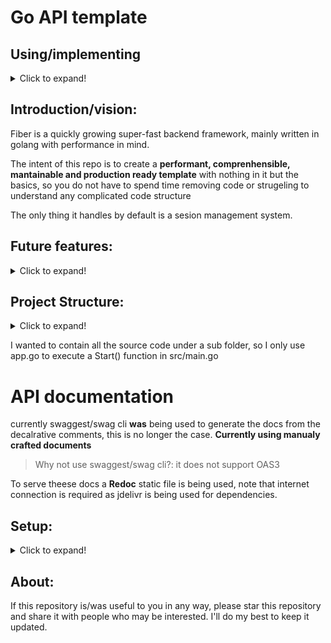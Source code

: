 # Go API template
## Using/implementing
<details>
 <summary>Click to expand!</summary>
 - **Fiber**    
    > For performant routing and many other things
 - **JWT**      
    > For user authentication
 - **MongoDB**  
    > As the main database
 - **OpenTelemetry & LightStep**  
    > For Deployment telemetry
 - **Redoc standalone** 
    > For Technical documentation deployment
 - **godotenv** 
    > For local development
</details>

## Introduction/vision:

Fiber is a quickly growing super-fast backend framework, mainly written in golang with performance in mind. 

The intent of this repo is to create a **performant, comprenhensible, mantainable and production ready template** with nothing in it but the basics, so you do not have to spend time removing code or strugeling to understand any complicated code structure

The only thing it handles by default is a sesion management system.

## Future features:
<details>
 <summary>Click to expand!</summary>
   ### Nothing to see here yet  :(
</details>

## Project Structure:
<details>
 <summary>Click to expand!</summary>

```
.
├── src/
│   ├── config/
│   │   └── config.go
│   ├── handlers/
│   │   └── users/
│   │       ├── auth.go
│   │       └── user.go
│   ├── helpers/
│   │   └── .
│   ├── loaders/
│   │   ├── fiber.go
│   │   └── mongo.go
│   ├── middlewares/
│   │   └── auth.go
│   ├── models/
│   │   └── user-model.go
│   ├── routes/
│   │   ├── appRouter.go
│   │   ├── auth.go
│   │   └── users.go
│   ├── services/
│   │   └── mongo.go
│   ├── utils/
│   │   └── .
│   └── main.go
├── .env
├── app.go
├── go.mod
├── go.sum
├── README.md
└── sample.env
```
</details>

I wanted to contain all the source code under a sub folder, so I only use app.go to execute a Start() function in src/main.go

# API documentation
   currently swaggest/swag cli **was** being used to generate the docs from the decalrative comments, this is no longer the case.
   **Currently using manualy crafted documents**
   > Why not use swaggest/swag cli?: it does not support OAS3

   To serve theese docs a **Redoc** static file is being used, note that internet connection is required as jdelivr is being used for dependencies.

## Setup:
<details>
  <summary>Click to expand!</summary>

To get the API up and running, there are many things to setup first,  

### Building from source:
<details>
  <summary>Click to expand!</summary>
1. Once this repository is cloned and golang is installed in the system, navigate to this directory and run

```
go mod download
```

2. Once the dependencies are downloaded, using sample.env as reference either create a file called creds.env with the same keys or directly configure same keys as environment variables.
3. After the configuration and ensuring that the db is operational, run either

```
go build
```
 to get the executable to run

or to build and run with a single command

```
go run app.go
```

</details>

### MongoDB setup (local)

<details>
  <summary>Click to expand!</summary>
You will need a mongoDB database, with atleast 
   
- 1 user with credentials. 
  - defaults:  (API will use theese values by default)
    - username: `root`
    - password: `example`
- 1 database.
- at least a single role in the roles document.

#### Default recomended roles[ready to import]:
```json
[{
  "_id": {
    "$oid": "626ad6e35204187f3579d44f"
  },
  "role": "admin",
  "level": 1,
  "permissons": {
    "readUsers": true,
    "usersAdmin": true,
    "readRoles": true,
    "rolesAdmin": false
  }
},{
  "_id": {
    "$oid": "626d011e9c6806ef1f5cddd5"
  },
  "role": "user",
  "level": 3,
  "permissons": {
    "readUsers": true,
    "usersAdmin": false,
    "readRoles": false,
    "rolesAdmin": false
  }
},{
  "_id": {
    "$oid": "626d01589c6806ef1f5cddd6"
  },
  "role": "root",
  "level": 0,
  "permissons": {
    "readUsers": true,
    "usersAdmin": true,
    "readRoles": true,
    "rolesAdmin": true
  }
},{
  "_id": {
    "$oid": "626d01cb9c6806ef1f5cddd7"
  },
  "role": "moderator",
  "level": 2,
  "permissons": {
    "readUsers": true,
    "usersAdmin": true,
    "readRoles": false,
    "rolesAdmin": false
  }
}]
``` 

</details>

### Configuring local API

<details>
  <summary>Click to expand!</summary>
   Copy `sample.env` into `.env`
   and fill the `.env`

   For local development if you are using the default
   you should be good to go by just filling:
   - `DB_1_NAME`
   - `JWT_SECRET`

   `DB_1_NAME` being the database name, and `JWT_SECRET` a random string. 
   This last one theoridically is not necessary, but is strongly recomended.

</details>

### Configure OpenTelemetry (Optional)

<details>
  <summary>Click to expand!</summary>
   Open telemetry requires no etra configuration, but the data collector used does, in our case it is [LightStep](https://lightstep.com)

   If you dont like this, dont fear, swaping this is actually very simple, since i have not integrated it 100%, and is only a few lines in `./src/main.go` what you would have to remove/swap:
   
   ```go
   //Open Telemetry setup
	ls := launcher.ConfigureOpentelemetry(
		launcher.WithServiceName("Go-API-Template"),
		launcher.WithAccessToken(cfg.Config.OpenTel.LightStepKey),
	)
	defer ls.Shutdown()
	// END Open Telemetry setup
   ```
   ###### *This may not correspond 100% to reality 
</details>

</details>


## About:

If this repository is/was useful to you in any way, please star this repository and share it with people who may be interested. I'll do my best to keep it updated.
